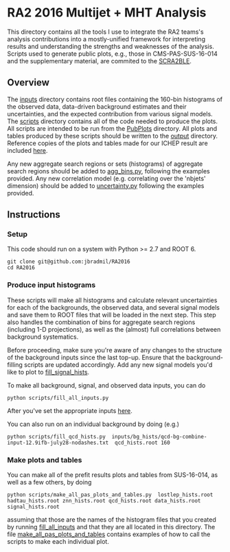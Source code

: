 # RA2 2016 Multijet + MHT Analysis
This directory contains all the tools I use to integrate the RA2 teams's analysis contributions into a mostly-unified framework for interpreting results and understanding the strengths and weaknesses of the analysis. Scripts used to generate public plots, e.g., those in CMS-PAS-SUS-16-014 and the supplementary material, are commited to the [SCRA2BLE](https://github.com/nhanvtran/SCRA2BLE/tree/ICHEP2016/PubPlots "SCRA2BLE repository").

## Overview

The [inputs](./inputs/) directory contains root files containing the 160-bin histograms of the observed data, data-driven background estimates and their uncertainties, and the expected contribution from various signal models. The [scripts](./scripts/) directory contains all of the code needed to produce the plots. All scripts are intended to be run from the [PubPlots](./) directory. All plots and tables produced by these scripts should be written to the [output](./output/) directory. Reference copies of the plots and tables made for our ICHEP result are included [here](./output/reference/).

Any new aggregate search regions or sets (histograms) of aggregate search regions should be added to [agg_bins.py](./scripts/agg_bins.py), following the examples provided. Any new correlation model (e.g. correlating over the 'nbjets' dimension) should be added to [uncertainty.py](./scripts/uncertainty.py#L46) following the examples provided.

## Instructions

### Setup
This code should run on a system with Python >= 2.7 and ROOT 6.

```
git clone git@github.com:jbradmil/RA2016
cd RA2016
```

### Produce input histograms
These scripts will make all histograms and calculate relevant uncertainties for each of the backgrounds, the observed data, and several signal models and save them to ROOT files that will be loaded in the next step. This step also handles the combination of bins for aggregate search regions (including 1-D projections), as well as the (almost) full correlations between background systematics.

Before proceeding, make sure you're aware of any changes to the structure of the background inputs since the last top-up. Ensure that the background-filling scripts are updated accordingly. Add any new signal models you'd like to plot to [fill_signal_hists](./scripts/fill_signal_hists.py).

To make all background, signal, and observed data inputs, you can do 

```
python scripts/fill_all_inputs.py
```

After you've set the appropriate inputs [here](./scripts/fill_all_inputs.py).

You can also run on an individual background by doing (e.g.)

```
python scripts/fill_qcd_hists.py  inputs/bg_hists/qcd-bg-combine-input-12.9ifb-july28-nodashes.txt  qcd_hists.root 160
```

### Make plots and tables
You can make all of the prefit results plots and tables from SUS-16-014, as well as a few others, by doing
```
python scripts/make_all_pas_plots_and_tables.py  lostlep_hists.root hadtau_hists.root znn_hists.root qcd_hists.root data_hists.root signal_hists.root
```
assuming that those are the names of the histogram files that you created by running [fill_all_inputs](./scripts/fill_all_inputs.py) and that they are all located in this directory. The file [make_all_pas_plots_and_tables](./scripts/make_all_pas_plots_and_tables.py) contains examples of how to call the scripts to make each individual plot.
